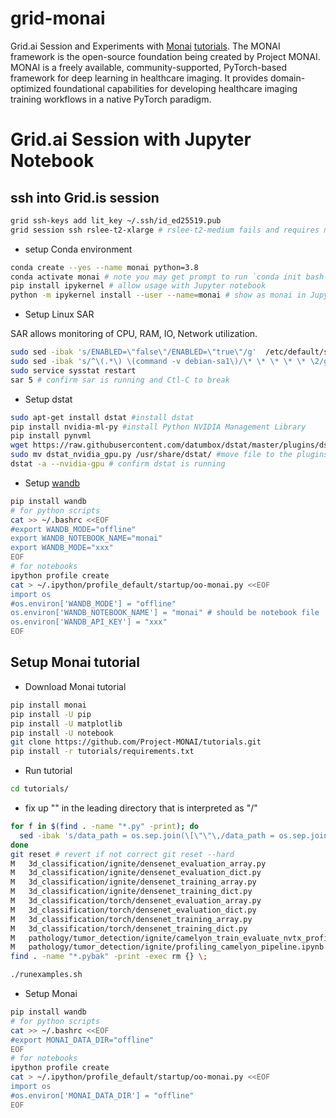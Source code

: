 # grid-monai

Grid.ai Session and Experiments with [Monai](https://monai.io) [tutorials](https://github.com/Project-MONAI/tutorials).
The MONAI framework is the open-source foundation being created by Project MONAI. MONAI is a freely available, community-supported, PyTorch-based framework for deep learning in healthcare imaging. It provides domain-optimized foundational capabilities for developing healthcare imaging training workflows in a native PyTorch paradigm.

# Grid.ai Session with Jupyter Notebook

## ssh into Grid.is session
  
```bash
grid ssh-keys add lit_key ~/.ssh/id_ed25519.pub
grid session ssh rslee-t2-xlarge # rslee-t2-medium fails and requires non-cached data loader (double check)
```

- setup Conda environment
```bash
conda create --yes --name monai python=3.8
conda activate monai # note you may get prompt to run `conda init bash && exit`
pip install ipykernel # allow usage with Jupyter notebook
python -m ipykernel install --user --name=monai # show as monai in Jupyter notebook
```

- Setup Linux SAR

SAR allows monitoring of CPU, RAM, IO, Network utilization.

```bash
sudo sed -ibak 's/ENABLED=\"false\"/ENABLED=\"true\"/g'  /etc/default/sysstat
sudo sed -ibak 's/^\(.*\) \(command -v debian-sa1\)/\* \* \* \* \* \2/g' /etc/cron.d/sysstat 
sudo service sysstat restart
sar 5 # confirm sar is running and Ctl-C to break
```

- Setup dstat
```bash
sudo apt-get install dstat #install dstat
pip install nvidia-ml-py #install Python NVIDIA Management Library
pip install pynvml 
wget https://raw.githubusercontent.com/datumbox/dstat/master/plugins/dstat_nvidia_gpu.py
sudo mv dstat_nvidia_gpu.py /usr/share/dstat/ #move file to the plugins directory of dstat
dstat -a --nvidia-gpu # confirm dstat is running
```

- Setup [wandb](https://docs.wandb.ai/guides/track/advanced/environment-variables) 
```bash
pip install wandb
# for python scripts
cat >> ~/.bashrc <<EOF
#export WANDB_MODE="offline"
export WANDB_NOTEBOOK_NAME="monai"
export WANDB_MODE="xxx"
EOF
# for notebooks
ipython profile create
cat > ~/.ipython/profile_default/startup/oo-monai.py <<EOF
import os
#os.environ['WANDB_MODE'] = "offline"
os.environ['WANDB_NOTEBOOK_NAME'] = "monai" # should be notebook file
os.environ['WANDB_API_KEY'] = "xxx"
EOF
```

## Setup Monai tutorial

- Download Monai tutorial
```bash
pip install monai
pip install -U pip
pip install -U matplotlib
pip install -U notebook
git clone https://github.com/Project-MONAI/tutorials.git
pip install -r tutorials/requirements.txt
```

- Run tutorial
```bash
cd tutorials/
```

- fix up "" in the leading directory that is interpreted as "/"
```bash
for f in $(find . -name "*.py" -print); do
  sed -ibak 's/data_path = os.sep.join(\[\"\"\,/data_path = os.sep.join(\[\"\.\"\,/g' $f
done
git reset # revert if not correct git reset --hard 
M	3d_classification/ignite/densenet_evaluation_array.py
M	3d_classification/ignite/densenet_evaluation_dict.py
M	3d_classification/ignite/densenet_training_array.py
M	3d_classification/ignite/densenet_training_dict.py
M	3d_classification/torch/densenet_evaluation_array.py
M	3d_classification/torch/densenet_evaluation_dict.py
M	3d_classification/torch/densenet_training_array.py
M	3d_classification/torch/densenet_training_dict.py
M	pathology/tumor_detection/ignite/camelyon_train_evaluate_nvtx_profiling.py
M	pathology/tumor_detection/ignite/profiling_camelyon_pipeline.ipynb
find . -name "*.pybak" -print -exec rm {} \;
```

```bash
./runexamples.sh
```

- Setup Monai 
```bash
pip install wandb
# for python scripts
cat >> ~/.bashrc <<EOF
#export MONAI_DATA_DIR="offline"
EOF
# for notebooks
ipython profile create
cat > ~/.ipython/profile_default/startup/oo-monai.py <<EOF
import os
#os.environ['MONAI_DATA_DIR'] = "offline"
EOF
```